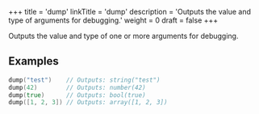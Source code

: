 +++
title = 'dump'
linkTitle = 'dump'
description = 'Outputs the value and type of arguments for debugging.'
weight = 0
draft = false
+++

Outputs the value and type of one or more arguments for debugging.

## Examples

```go
dump("test")    // Outputs: string("test")
dump(42)        // Outputs: number(42)
dump(true)      // Outputs: bool(true)
dump([1, 2, 3]) // Outputs: array([1, 2, 3])
```
